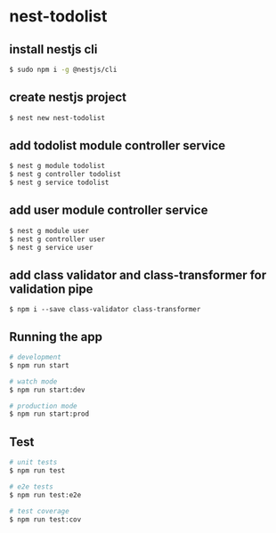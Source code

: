 # nest-todolist

## install nestjs cli

```bash
$ sudo npm i -g @nestjs/cli
```

## create nestjs project

```bash
$ nest new nest-todolist
```

## add todolist module controller service

```bash
$ nest g module todolist
$ nest g controller todolist
$ nest g service todolist
```

## add user module controller service

```bash
$ nest g module user
$ nest g controller user
$ nest g service user

```

## add class validator and class-transformer for validation pipe

```
$ npm i --save class-validator class-transformer
```

## Running the app

```bash
# development
$ npm run start

# watch mode
$ npm run start:dev

# production mode
$ npm run start:prod
```

## Test

```bash
# unit tests
$ npm run test

# e2e tests
$ npm run test:e2e

# test coverage
$ npm run test:cov
```
